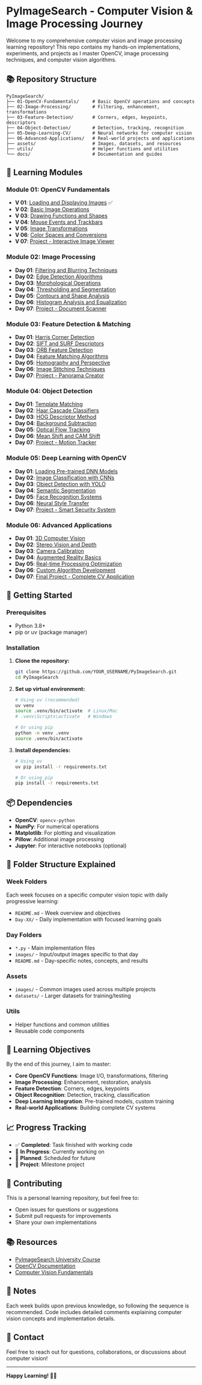 # PyImageSearch - Computer Vision & Image Processing Journey

Welcome to my comprehensive computer vision and image processing learning repository! This repo contains my hands-on implementations, experiments, and projects as I master OpenCV, image processing techniques, and computer vision algorithms.

## 📚 Repository Structure

```
PyImageSearch/
├── 01-OpenCV-Fundamentals/     # Basic OpenCV operations and concepts
├── 02-Image-Processing/        # Filtering, enhancement, transformations
├── 03-Feature-Detection/       # Corners, edges, keypoints, descriptors
├── 04-Object-Detection/        # Detection, tracking, recognition
├── 05-Deep-Learning-CV/        # Neural networks for computer vision
├── 06-Advanced-Applications/   # Real-world projects and applications
├── assets/                     # Images, datasets, and resources
├── utils/                      # Helper functions and utilities
└── docs/                       # Documentation and guides
```

## 🎯 Learning Modules

### Module 01: OpenCV Fundamentals
- **V 01**: [Loading and Displaying Images](./01-OpenCV-Fundamentals/V-01-Loading-Images/) ✅
- **V 02**: [Basic Image Operations](./01-OpenCV-Fundamentals/V-02-Basic-Operations/)
- **V 03**: [Drawing Functions and Shapes](./01-OpenCV-Fundamentals/V-03-Drawing-Functions/)
- **V 04**: [Mouse Events and Trackbars](./01-OpenCV-Fundamentals/V-04-Mouse-Events/)
- **V 05**: [Image Transformations](./01-OpenCV-Fundamentals/V-05-Transformations/)
- **V 06**: [Color Spaces and Conversions](./01-OpenCV-Fundamentals/V-06-Color-Spaces/)
- **V 07**: [Project - Interactive Image Viewer](./01-OpenCV-Fundamentals/V-07-Project-Viewer/)

### Module 02: Image Processing
- **Day 01**: [Filtering and Blurring Techniques](./02-Image-Processing/Day-01-Filtering-Blurring/)
- **Day 02**: [Edge Detection Algorithms](./02-Image-Processing/Day-02-Edge-Detection/)
- **Day 03**: [Morphological Operations](./02-Image-Processing/Day-03-Morphological-Ops/)
- **Day 04**: [Thresholding and Segmentation](./02-Image-Processing/Day-04-Thresholding/)
- **Day 05**: [Contours and Shape Analysis](./02-Image-Processing/Day-05-Contours-Shapes/)
- **Day 06**: [Histogram Analysis and Equalization](./02-Image-Processing/Day-06-Histograms/)
- **Day 07**: [Project - Document Scanner](./02-Image-Processing/Day-07-Project-Scanner/)

### Module 03: Feature Detection & Matching
- **Day 01**: [Harris Corner Detection](./03-Feature-Detection/Day-01-Harris-Corners/)
- **Day 02**: [SIFT and SURF Descriptors](./03-Feature-Detection/Day-02-SIFT-SURF/)
- **Day 03**: [ORB Feature Detection](./03-Feature-Detection/Day-03-ORB-Features/)
- **Day 04**: [Feature Matching Algorithms](./03-Feature-Detection/Day-04-Feature-Matching/)
- **Day 05**: [Homography and Perspective](./03-Feature-Detection/Day-05-Homography/)
- **Day 06**: [Image Stitching Techniques](./03-Feature-Detection/Day-06-Image-Stitching/)
- **Day 07**: [Project - Panorama Creator](./03-Feature-Detection/Day-07-Project-Panorama/)

### Module 04: Object Detection
- **Day 01**: [Template Matching](./04-Object-Detection/Day-01-Template-Matching/)
- **Day 02**: [Haar Cascade Classifiers](./04-Object-Detection/Day-02-Haar-Cascades/)
- **Day 03**: [HOG Descriptor Method](./04-Object-Detection/Day-03-HOG-Descriptor/)
- **Day 04**: [Background Subtraction](./04-Object-Detection/Day-04-Background-Subtraction/)
- **Day 05**: [Optical Flow Tracking](./04-Object-Detection/Day-05-Optical-Flow/)
- **Day 06**: [Mean Shift and CAM Shift](./04-Object-Detection/Day-06-MeanShift-CAMShift/)
- **Day 07**: [Project - Motion Tracker](./04-Object-Detection/Day-07-Project-Tracker/)

### Module 05: Deep Learning with OpenCV
- **Day 01**: [Loading Pre-trained DNN Models](./05-Deep-Learning-CV/Day-01-Pretrained-Models/)
- **Day 02**: [Image Classification with CNNs](./05-Deep-Learning-CV/Day-02-Image-Classification/)
- **Day 03**: [Object Detection with YOLO](./05-Deep-Learning-CV/Day-03-YOLO-Detection/)
- **Day 04**: [Semantic Segmentation](./05-Deep-Learning-CV/Day-04-Semantic-Segmentation/)
- **Day 05**: [Face Recognition Systems](./05-Deep-Learning-CV/Day-05-Face-Recognition/)
- **Day 06**: [Neural Style Transfer](./05-Deep-Learning-CV/Day-06-Style-Transfer/)
- **Day 07**: [Project - Smart Security System](./05-Deep-Learning-CV/Day-07-Project-Security/)

### Module 06: Advanced Applications
- **Day 01**: [3D Computer Vision](./06-Advanced-Applications/Day-01-3D-Vision/)
- **Day 02**: [Stereo Vision and Depth](./06-Advanced-Applications/Day-02-Stereo-Vision/)
- **Day 03**: [Camera Calibration](./06-Advanced-Applications/Day-03-Camera-Calibration/)
- **Day 04**: [Augmented Reality Basics](./06-Advanced-Applications/Day-04-AR-Basics/)
- **Day 05**: [Real-time Processing Optimization](./06-Advanced-Applications/Day-05-Optimization/)
- **Day 06**: [Custom Algorithm Development](./06-Advanced-Applications/Day-06-Custom-Algorithms/)
- **Day 07**: [Final Project - Complete CV Application](./06-Advanced-Applications/Day-07-Final-Project/)

## 🚀 Getting Started

### Prerequisites
- Python 3.8+
- pip or uv (package manager)

### Installation

1. **Clone the repository:**
   ```bash
   git clone https://github.com/YOUR_USERNAME/PyImageSearch.git
   cd PyImageSearch
   ```

2. **Set up virtual environment:**
   ```bash
   # Using uv (recommended)
   uv venv
   source .venv/bin/activate  # Linux/Mac
   # .venv\Scripts\activate   # Windows
   
   # Or using pip
   python -m venv .venv
   source .venv/bin/activate
   ```

3. **Install dependencies:**
   ```bash
   # Using uv
   uv pip install -r requirements.txt
   
   # Or using pip
   pip install -r requirements.txt
   ```

## 📦 Dependencies

- **OpenCV**: `opencv-python`
- **NumPy**: For numerical operations
- **Matplotlib**: For plotting and visualization
- **Pillow**: Additional image processing
- **Jupyter**: For interactive notebooks (optional)

## 📁 Folder Structure Explained

### Week Folders
Each week focuses on a specific computer vision topic with daily progressive learning:
- `README.md` - Week overview and objectives
- `Day-XX/` - Daily implementation with focused learning goals

### Day Folders
- `*.py` - Main implementation files
- `images/` - Input/output images specific to that day
- `README.md` - Day-specific notes, concepts, and results

### Assets
- `images/` - Common images used across multiple projects
- `datasets/` - Larger datasets for training/testing

### Utils
- Helper functions and common utilities
- Reusable code components

## 🎯 Learning Objectives

By the end of this journey, I aim to master:

- **Core OpenCV Functions**: Image I/O, transformations, filtering
- **Image Processing**: Enhancement, restoration, analysis
- **Feature Detection**: Corners, edges, keypoints
- **Object Recognition**: Detection, tracking, classification
- **Deep Learning Integration**: Pre-trained models, custom training
- **Real-world Applications**: Building complete CV systems

## 📈 Progress Tracking

- ✅ **Completed**: Task finished with working code
- 🔄 **In Progress**: Currently working on
- 📝 **Planned**: Scheduled for future
- 🎯 **Project**: Milestone project

## 🤝 Contributing

This is a personal learning repository, but feel free to:
- Open issues for questions or suggestions
- Submit pull requests for improvements
- Share your own implementations

## 📚 Resources

- [PyImageSearch University Course](https://pyimagesearch.com/pyimagesearch-university/)
- [OpenCV Documentation](https://docs.opencv.org/4.x/index.html)
- [Computer Vision Fundamentals](https://opencv.org/)

## 📝 Notes

Each week builds upon previous knowledge, so following the sequence is recommended. Code includes detailed comments explaining computer vision concepts and implementation details.

## 📧 Contact

Feel free to reach out for questions, collaborations, or discussions about computer vision!

---

**Happy Learning! 🚀📸**